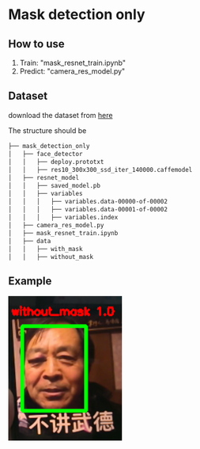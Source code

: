 # Mask detection only

## How to use

1. Train: "mask_resnet_train.ipynb"
2. Predict: "camera_res_model.py"

## Dataset

download the dataset from [here](https://www.kaggle.com/omkargurav/face-mask-dataset)

The structure should be

```
├── mask_detection_only
│   ├── face_detector
│   │   ├── deploy.prototxt
│   │   ├── res10_300x300_ssd_iter_140000.caffemodel
│   ├── resnet_model
│   │   ├── saved_model.pb
│   │   ├── variables
│   │   │   ├── variables.data-00000-of-00002
│   │   │   ├── variables.data-00001-of-00002
│   │   │   ├── variables.index
│   ├── camera_res_model.py
│   ├── mask_resnet_train.ipynb
│   ├── data
│   │   ├── with_mask
│   │   ├── without_mask
```

## Example

![alt text](example.png)
